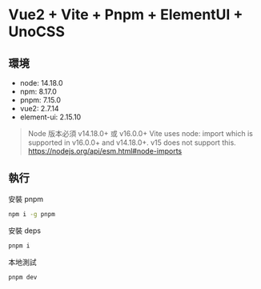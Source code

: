 # Vue2 + Vite + Pnpm + ElementUI + UnoCSS

## 環境

- node: 14.18.0
- npm: 8.17.0
- pnpm: 7.15.0
- vue2: 2.7.14
- element-ui: 2.15.10

> Node 版本必須 v14.18.0+ 或 v16.0.0+
> Vite uses node: import which is supported in v16.0.0+ and v14.18.0+.
> v15 does not support this. https://nodejs.org/api/esm.html#node-imports

## 執行

安裝 pnpm

```sh
npm i -g pnpm
```

安裝 deps

```sh
pnpm i
```

本地測試

```sh
pnpm dev
```
